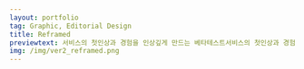```yaml
---
layout: portfolio
tag: Graphic, Editorial Design
title: Reframed
previewtext: 서비스의 첫인상과 경험을 인상깊게 만드는 베타테스트서비스의 첫인상과 경험을 인상깊게 만드는 베타테스트서비스의 첫인상과 경험을 인상깊게 만드는 베타테스트서비스의 첫인상과 경험을 인상깊게 만드는 베타테스트서비스의 첫인상과 경험을 인상깊게 만드는 베타테스트서비스의 첫인상과 경험을 인상깊게 만드는 베타테스트서비스의 첫인상과 경험을 
img: /img/ver2_reframed.png
---
```


<div class="img_row">
	<img class="col three" src="{{ site.baseurl }}/img/reframed/01.jpg" alt="" title="reframed01"/>
</div>



<div class="img_row">
	<img class="col three" src="{{ site.baseurl }}/img/reframed/02.jpg" alt="" title="reframed02"/>
</div>



<div class="img_row">
	<img class="col three" src="{{ site.baseurl }}/img/reframed/03.jpg" alt="" title="reframed03"/>
</div>



<div class="img_row">
	<img class="col three" src="{{ site.baseurl }}/img/reframed/04.jpg" alt="" title="reframed04"/>
</div>



<div class="img_row">
	<img class="col three" src="{{ site.baseurl }}/img/reframed/05.jpg" alt="" title="reframed05"/>
</div>



<div class="img_row">
	<img class="col three" src="{{ site.baseurl }}/img/reframed/06.jpg" alt="" title="reframed06"/>
</div>



<div class="img_row">
	<img class="col three" src="{{ site.baseurl }}/img/reframed/07.jpg" alt="" title="reframed07"/>
</div>



<div class="img_row">
	<img class="col three" src="{{ site.baseurl }}/img/reframed/08.jpg" alt="" title="reframed08"/>
</div>



<div class="img_row">
	<img class="col three" src="{{ site.baseurl }}/img/reframed/09.jpg" alt="" title="reframed09"/>
</div>



<div class="img_row">
	<img class="col three" src="{{ site.baseurl }}/img/reframed/10.jpg" alt="" title="reframed10"/>
</div>

